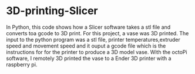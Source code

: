 # 3D-printing-Slicer

In Python, this code shows how a Slicer software takes a stl file and converts toa gcode to 3D print. For this project, a vase was 3D printed. The input to the python program 
was a stl file, printer temperatures,extruder speed and movement speed and it ouput a gcode file which is the instructions for for the printer to produce a 3D model vase. 
With the octoPi software, I remotely 3D printed the vase to a Ender 3D printer with a raspberry pi.  
